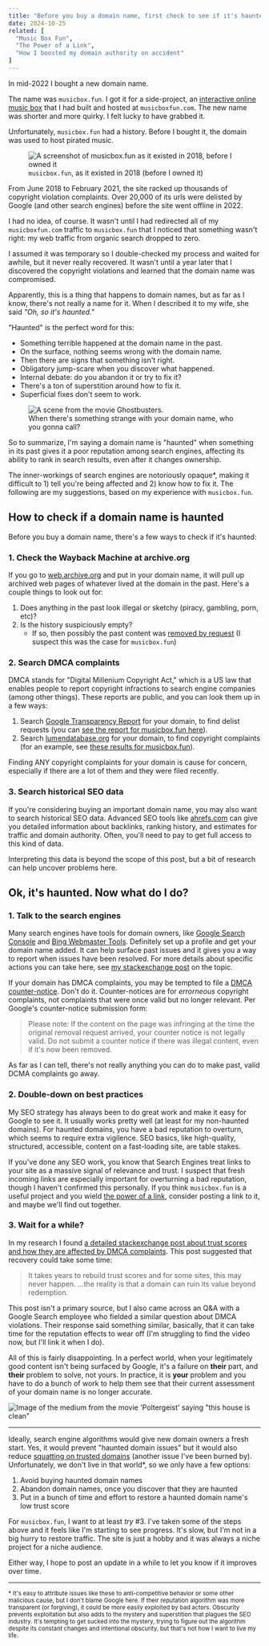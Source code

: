 ```yaml
---
title: "Before you buy a domain name, first check to see if it's haunted"
date: 2024-10-25
related: [
  "Music Box Fun",
  "The Power of a Link",
  "How I boosted my domain authority on accident"
]
---
```


In mid-2022 I bought a new domain name.

The name was `musicbox.fun`. I got it for a side-project, an [interactive online music box](https://musicbox.fun) that I had built and hosted at `musicboxfun.com`. The new name was shorter and more quirky. I felt lucky to have grabbed it.

Unfortunately, `musicbox.fun` had a history. Before I bought it, the domain was used to host pirated music.

<figure class="center">
  <img src="{{site.url}}/assets/images/old-music-box-fun.png" alt="A screenshot of musicbox.fun as it existed in 2018, before I owned it" />
  <figcaption><code>musicbox.fun</code>, as it existed in 2018 (before I owned it)</figcaption>
</figure>

From June 2018 to February 2021, the site racked up thousands of copyright violation complaints. Over 20,000 of its urls were delisted by Google (and other search engines) before the site went offline in 2022.

I had no idea, of course. It wasn't until I had redirected all of my `musicboxfun.com` traffic to `musicbox.fun` that I noticed that something wasn't right: my web traffic from organic search dropped to zero.

I assumed it was temporary so I double-checked my process and waited for awhile, but it never really recovered. It wasn't until a year later that I discovered the copyright violations and learned that the domain name was compromised.

Apparently, this is a thing that happens to domain names, but as far as I know, there's not really a name for it. When I described it to my wife, she said *"Oh, so it's haunted."*

"Haunted" is the perfect word for this:
- Something terrible happened at the domain name in the past.
- On the surface, nothing seems wrong with the domain name.
- Then there are signs that something isn't right.
- Obligatory jump-scare when you discover what happened.
- Internal debate: do you abandon it or try to fix it?
- There's a ton of superstition around how to fix it.
- Superficial fixes don't seem to work.

<figure class="center">
  <img src="{{site.url}}/assets/images/ghostbusters.jpg" alt="A scene from the movie Ghostbusters." />
  <figcaption>When there's something strange with your domain name, who you gonna call?</figcaption>
</figure>

So to summarize, I'm saying a domain name is "haunted" when something in its past gives it a poor reputation among search engines, affecting its ability to rank in search results, even after it changes ownership.

The inner-workings of search engines are notoriously opaque*, making it difficult to 1) tell you're being affected and 2) know how to fix it. The following are my suggestions, based on my experience with `musicbox.fun`.

## How to check if a domain name is haunted

Before you buy a domain name, there's a few ways to check if it's haunted:

### 1. Check the Wayback Machine at archive.org

If you go to [web.archive.org](https://web.archive.org/) and put in your domain name, it will pull up archived web pages of whatever lived at the domain in the past. Here's a couple things to look out for:

   1. Does anything in the past look illegal or sketchy (piracy, gambling, porn, etc)?
   2. Is the history suspiciously empty?
      - If so, then possibly the past content was [removed by request](https://help.archive.org/help/how-do-i-request-to-remove-something-from-archive-org-2/) (I suspect this was the case for `musicbox.fun`)

### 2. Search DMCA complaints

DMCA stands for "Digital Millenium Copyright Act," which is a US law that enables people to report copyright infractions to search engine companies (among other things). These reports are public, and you can look them up in a few ways:

 1. Search [Google Transparency Report](https://transparencyreport.google.com) for your domain, to find delist requests (you can [see the report for musicbox.fun here](https://transparencyreport.google.com/copyright/domains/musicbox.fun)).
 2. Search [lumendatabase.org](https://lumendatabase.org) for your domain, to find copyright complaints (for an example, see [these results for musicbox.fun](https://lumendatabase.org/notices/search?term=%22https%3A%2F%2Fmusicbox.fun%22&term-exact-search=true&sort_by=)).

Finding ANY copyright complaints for your domain is cause for concern, especially if there are a lot of them and they were filed recently.

### 3. Search historical SEO data

If you're considering buying an important domain name, you may also want to search historical SEO data. Advanced SEO tools like [ahrefs.com](https://ahrefs.com) can give you detailed information about backlinks, ranking history, and estimates for traffic and domain authority. Often, you'll need to pay to get full access to this kind of data.

Interpreting this data is beyond the scope of this post, but a bit of research can help uncover problems here.

## Ok, it's haunted. Now what do I do?

### 1. Talk to the search engines

Many search engines have tools for domain owners, like [Google Search Console](https://search.google.com/search-console) and [Bing Webmaster Tools](https://www.bing.com/webmasters). Definitely set up a profile and get your domain name added. It can help surface past issues and it gives you a way to report when issues have been resolved. For more details about specific actions you can take here, see [my stackexchange post](https://webmasters.stackexchange.com/a/145283/36576) on the topic.

If your domain has DMCA complaints, you may be tempted to file a [DMCA counter-notice](https://support.google.com/legal/troubleshooter/1114905?rd=2&sjid=13861243148551035047-NC#ts=9814647%2C1115655%2C13630207%2C12999302%2C9814950%2C1115791). Don't do it. Counter-notices are for *errorneous* copyright complaints, not complaints that were once valid but no longer relevant. Per Google's counter-notice submission form:

> Please note: If the content on the page was infringing at the time the original removal request arrived, your counter notice is not legally valid. Do not submit a counter notice if there was illegal content, even if it's now been removed.

As far as I can tell, there's not really anything you can do to make past, valid DCMA complaints go away.

### 2. Double-down on best practices

My SEO strategy has always been to do great work and make it easy for Google to see it. It usually works pretty well (at least for my non-haunted domains). For haunted domains, you have a bad reputation to overturn, which seems to require extra vigilence. SEO basics, like high-quality, structured, accessible, content on a fast-loading site, are table stakes.

If you've done any SEO work, you know that Search Engines treat links to your site as a massive signal of relevance and trust. I suspect that fresh incoming links are especially important for overturning a bad reputation, though I haven't confirmed this personally. If you think `musicbox.fun` is a useful project and you wield [the power of a link]({{site.url}}/2020/10/03/the-power-of-a-link/), consider posting a link to it, and maybe we'll find out together.

### 3. Wait for a while?

In my research I found [a detailed stackexchange post about trust scores and how they are affected by DMCA complaints](https://webmasters.stackexchange.com/a/99701/36576). This post suggested that recovery could take some time:

> It takes years to rebuild trust scores and for some sites, this may never happen.
> ...the reality is that a domain can ruin its value beyond redemption.

This post isn't a primary source, but I also came across an Q&A with a Google Search employee who fielded a similar question about DMCA violations. Their response said something similar, basically, that it can take time for the reputation effects to wear off (I'm struggling to find the video now, but I'll link it when I do).

All of this is fairly disappointing. In a perfect world, when your legitimately good content isn't being surfaced by Google, it's a failure on **their** part, and **their** problem to solve, not yours. In practice, it is **your** problem and you have to do a bunch of work to help them see that their current assessment of your domain name is no longer accurate.

![Image of the medium from the movie 'Poltergeist' saying "this house is clean"]({{site.url}}/assets/images/this-house-is-clean.jpg)

<hr class="section-divider" />

Ideally, search engine algorithms would give new domain owners a fresh start. Yes, it would prevent "haunted domain issues" but it would also reduce [squatting on trusted domains](https://macwright.com/2024/10/16/domain-second-thoughts) (another issue I've been burned by). Unfortunately, we don't live in that world*, so we only have a few options:

1. Avoid buying haunted domain names
2. Abandon domain names, once you discover that they are haunted
3. Put in a bunch of time and effort to restore a haunted domain name's low trust score

For `musicbox.fun`, I want to at least *try* #3. I've taken some of the steps above and it feels like I'm starting to see progress. It's slow, but I'm not in a big hurry to restore traffic. The site is just a hobby and it was always a niche project for a niche audience.

Either way, I hope to post an update in a while to let you know if it improves over time.

<hr />

<small>* It's easy to attribute issues like these to anti-competitive behavior or some other malicious cause, but I don't blame Google here. If their reputation algorithm was more transparent (or forgiving), it could be more easily exploited by bad actors. Obscurity prevents exploitation but also adds to the mystery and superstition that plagues the SEO industry. It's tempting to get sucked into the mystery, trying to figure out the algorithm despite its constant changes and intentional obscurity, but that's not how I want to live my life.</small>
